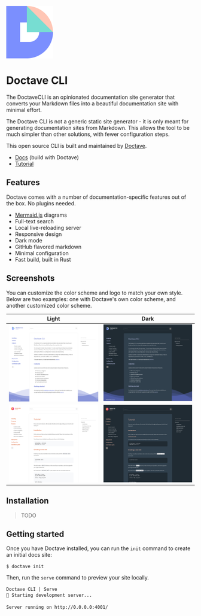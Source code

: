 ![Doctave logo](./src/assets/gh-readme-logo.png)

Doctave CLI
===========

The DoctaveCLI is an opinionated documentation site generator that converts your Markdown files into
a beautiful documentation site with minimal effort.

The Doctave CLI is not a generic static site generator - it is only meant for generating
documentation sites from Markdown. This allows the tool to be much simpler than other solutions,
with fewer configuration steps.

This open source CLI is built and maintained by [Doctave](https://www.doctave.com).

* [Docs](https://cli.doctave.com) (build with Doctave)
* [Tutorial](https://cli.doctave.com/tutorial)

## Features

Doctave comes with a number of documentation-specific features out of the box. No plugins needed.

- [Mermaid.js](https://mermaid-js.github.io/) diagrams
- Full-text search
- Local live-reloading server
- Responsive design
- Dark mode
- GitHub flavored markdown
- Minimal configuration
- Fast build, built in Rust

## Screenshots

You can customize the color scheme and logo to match your own style. Below are two examples: one
with Doctave's own color scheme, and another customized color scheme.

Light                                             | Dark                                                    |
--------------------------------------------------|---------------------------------------------------------|
![Exmple 1](./docs/_include/assets/example-1.png) | ![Example 2](./docs/_include/assets/example-1-dark.png) |
![Exmple 2](./docs/_include/assets/example-2.png) | ![Example 2](./docs/_include/assets/example-2-dark.png) |

## Installation

> TODO

## Getting started

Once you have Doctave installed, you can run the `init` command to create an initial docs site:

```
$ doctave init
```

Then, run the `serve` command to preview your site locally.

```
Doctave CLI | Serve
🚀 Starting development server...

Server running on http://0.0.0.0:4001/

```
